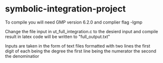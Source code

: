 # symbolic-integration-project

To compile you will need GMP version 6.2.0 and complier flag -lgmp

Change the file input in ut_full_integration.c to the desierd input and compile result in latex code will be written to "full_output.txt"

Inputs are taken in the form of text files formatted with two lines the first digit of each being the degree the first line being the numerator the second the denominatior
